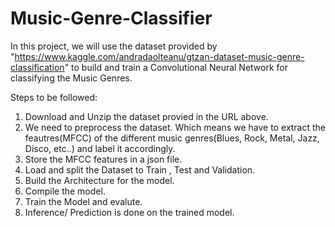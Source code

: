 # Music-Genre-Classifier 

In this project, we will use the dataset provided by "https://www.kaggle.com/andradaolteanu/gtzan-dataset-music-genre-classification" to build and train a Convolutional Neural Network for classifying the Music Genres.

Steps to be followed:
1. Download and Unzip the dataset provied in the URL above.
2. We need to preprocess the dataset. Which means we have to extract the feautres(MFCC) of the different music genres(Blues, Rock, Metal, Jazz, Disco, etc..) and label it accordingly.
3. Store the MFCC features in a json file.
4. Load and split the Dataset to Train , Test and Validation.
5. Build the Architecture for the model.
6. Compile the model.
7. Train the Model and evalute.
8. Inference/ Prediction is done on the trained model.
